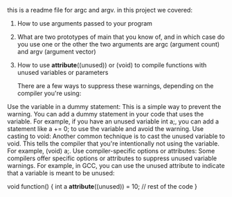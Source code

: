 this is a readme file for argc and argv.
in this project we covered:
1. How to use arguments passed to your program
2. What are two prototypes of main that you know of, and in which case do you use one or the other
	the two arguments are argc (argument count) and argv (argument vector)	
3. How to use __attribute__((unused)) or (void) to compile functions with unused variables or parameters	

	There are a few ways to suppress these warnings, depending on the compiler you're using:

Use the variable in a dummy statement: This is a simple way to prevent the warning. You can add a dummy statement in your code that uses the variable. For example, if you have an unused variable int a;, you can add a statement like a += 0; to use the variable and avoid the warning.
Use casting to void: Another common technique is to cast the unused variable to void. This tells the compiler that you're intentionally not using the variable. For example, (void) a;.
Use compiler-specific options or attributes: Some compilers offer specific options or attributes to suppress unused variable warnings. For example, in GCC, you can use the unused attribute to indicate that a variable is meant to be unused:

void function() {
    int a __attribute__((unused)) = 10;
    // rest of the code
}
